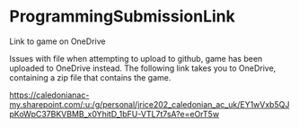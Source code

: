 # ProgrammingSubmissionLink
Link to game on OneDrive

Issues with file when attempting to upload to github, game has been uploaded to OneDrive instead. The following link takes you to OneDrive, containing a zip file that contains the game. 

https://caledonianac-my.sharepoint.com/:u:/g/personal/jrice202_caledonian_ac_uk/EY1wVxb5QJpKoWpC37BKVBMB_x0YhitD_1bFU-VTL7t7sA?e=eOrT5w
